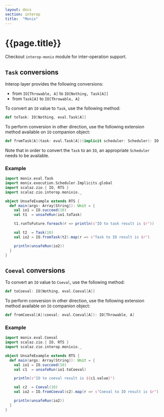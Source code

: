 ```yaml
---
layout: docs
section: interop
title:  "Monix"
---
```


# {{page.title}}

Checkout `interop-monix` module for inter-operation support.

## `Task` conversions

Interop layer provides the following conversions:

- from `IO[Throwable, A]` to `IO[Nothing, Task[A]]`
- from `Task[A]` to `IO[Throwable, A]`

To convert an `IO` value to `Task`, use the following method:

```scala
def toTask: IO[Nothing, eval.Task[A]]
```

To perform conversion in other direction, use the following extension method
available on `IO` companion object:

```scala
def fromTask[A](task: eval.Task[A])(implicit scheduler: Scheduler): IO[Throwable, A]
```

Note that in order to convert the `Task` to an `IO`, an appropriate `Scheduler`
needs to be available.

### Example

```scala
import monix.eval.Task
import monix.execution.Scheduler.Implicits.global
import scalaz.zio.{ IO, RTS }
import scalaz.zio.interop.monixio._

object UnsafeExample extends RTS {
  def main(args: Array[String]): Unit = {
    val io1 = IO.succeed(10)
    val t1  = unsafeRun(io1.toTask)

    t1.runToFuture.foreach(r => println(s"IO to task result is $r"))

    val t2  = Task(10)
    val io2 = IO.fromTask(t2).map(r => s"Task to IO result is $r")

    println(unsafeRun(io2))
  }
}
```

## `Coeval` conversions

To convert an `IO` value to `Coeval`, use the following method:

```scala
def toCoeval: IO[Nothing, eval.Coeval[A]]
```

To perform conversion in other direction, use the following extension method
available on `IO` companion object:

```scala
def fromCoeval[A](coeval: eval.Coeval[A]): IO[Throwable, A]
```

### Example

```scala
import monix.eval.Coeval
import scalaz.zio.{ IO, RTS }
import scalaz.zio.interop.monixio._

object UnsafeExample extends RTS {
  def main(args: Array[String]): Unit = {
    val io1 = IO.succeed(10)
    val c1  = unsafeRun(io1.toCoeval) 

    println(s"IO to coeval result is ${c1.value}")

    val c2  = Coeval(10)
    val io2 = IO.fromCoeval(c2).map(r => s"Coeval to IO result is $r")

    println(unsafeRun(io2))
  }
}
```

